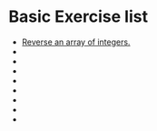 # Basic Exercise list
- [Reverse an array of integers.](01.c)
- <a href="">  </a>
- <a href="">  </a>
- <a href="">  </a>
- <a href="">  </a>
- <a href="">  </a>
- <a href="">  </a>
- <a href="">  </a>
- <a href="">  </a>




